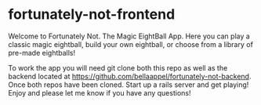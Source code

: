 # fortunately-not-frontend

Welcome to Fortunately Not. The Magic EightBall App. Here you can play a classic magic eightball, build your own eightball, or choose from a library of pre-made eightballs! 

To work the app you will need git clone both this repo as well as the backend located at https://github.com/bellaappel/fortunately-not-backend. Once both repos have been cloned. Start up a rails server and get playing! Enjoy and please let me know if you have any questions!

